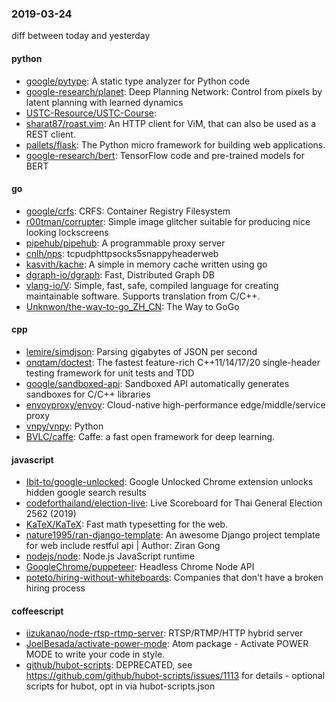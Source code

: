 ### 2019-03-24
diff between today and yesterday

#### python
* [google/pytype](https://github.com/google/pytype): A static type analyzer for Python code
* [google-research/planet](https://github.com/google-research/planet): Deep Planning Network: Control from pixels by latent planning with learned dynamics
* [USTC-Resource/USTC-Course](https://github.com/USTC-Resource/USTC-Course): 
* [sharat87/roast.vim](https://github.com/sharat87/roast.vim): An HTTP client for ViM, that can also be used as a REST client.
* [pallets/flask](https://github.com/pallets/flask): The Python micro framework for building web applications.
* [google-research/bert](https://github.com/google-research/bert): TensorFlow code and pre-trained models for BERT

#### go
* [google/crfs](https://github.com/google/crfs): CRFS: Container Registry Filesystem
* [r00tman/corrupter](https://github.com/r00tman/corrupter): Simple image glitcher suitable for producing nice looking lockscreens
* [pipehub/pipehub](https://github.com/pipehub/pipehub): A programmable proxy server
* [cnlh/nps](https://github.com/cnlh/nps): tcpudphttpsocks5snappyheaderweb
* [kasvith/kache](https://github.com/kasvith/kache): A simple in memory cache written using go
* [dgraph-io/dgraph](https://github.com/dgraph-io/dgraph): Fast, Distributed Graph DB
* [vlang-io/V](https://github.com/vlang-io/V): Simple, fast, safe, compiled language for creating maintainable software. Supports translation from C/C++.
* [Unknwon/the-way-to-go_ZH_CN](https://github.com/Unknwon/the-way-to-go_ZH_CN): The Way to GoGo 

#### cpp
* [lemire/simdjson](https://github.com/lemire/simdjson): Parsing gigabytes of JSON per second
* [onqtam/doctest](https://github.com/onqtam/doctest): The fastest feature-rich C++11/14/17/20 single-header testing framework for unit tests and TDD
* [google/sandboxed-api](https://github.com/google/sandboxed-api): Sandboxed API automatically generates sandboxes for C/C++ libraries
* [envoyproxy/envoy](https://github.com/envoyproxy/envoy): Cloud-native high-performance edge/middle/service proxy
* [vnpy/vnpy](https://github.com/vnpy/vnpy): Python
* [BVLC/caffe](https://github.com/BVLC/caffe): Caffe: a fast open framework for deep learning.

#### javascript
* [Ibit-to/google-unlocked](https://github.com/Ibit-to/google-unlocked): Google Unlocked Chrome extension unlocks hidden google search results
* [codeforthailand/election-live](https://github.com/codeforthailand/election-live): Live Scoreboard for Thai General Election 2562 (2019)
* [KaTeX/KaTeX](https://github.com/KaTeX/KaTeX): Fast math typesetting for the web.
* [nature1995/ran-django-template](https://github.com/nature1995/ran-django-template): An awesome Django project template for web include restful api | Author: Ziran Gong
* [nodejs/node](https://github.com/nodejs/node): Node.js JavaScript runtime 
* [GoogleChrome/puppeteer](https://github.com/GoogleChrome/puppeteer): Headless Chrome Node API
* [poteto/hiring-without-whiteboards](https://github.com/poteto/hiring-without-whiteboards):  Companies that don't have a broken hiring process

#### coffeescript
* [iizukanao/node-rtsp-rtmp-server](https://github.com/iizukanao/node-rtsp-rtmp-server): RTSP/RTMP/HTTP hybrid server
* [JoelBesada/activate-power-mode](https://github.com/JoelBesada/activate-power-mode): Atom package - Activate POWER MODE to write your code in style.
* [github/hubot-scripts](https://github.com/github/hubot-scripts): DEPRECATED, see https://github.com/github/hubot-scripts/issues/1113 for details - optional scripts for hubot, opt in via hubot-scripts.json
